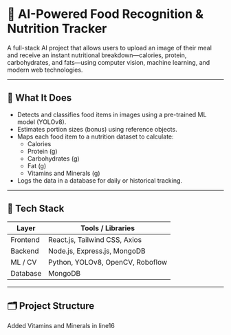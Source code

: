 # 🥗 AI-Powered Food Recognition & Nutrition Tracker

A full-stack AI project that allows users to upload an image of their meal and receive an instant nutritional breakdown—calories, protein, carbohydrates, and fats—using computer vision, machine learning, and modern web technologies.

---

## 📸 What It Does

- Detects and classifies food items in images using a pre-trained ML model (YOLOv8).
- Estimates portion sizes (bonus) using reference objects.
- Maps each food item to a nutrition dataset to calculate:
  - Calories
  - Protein (g)
  - Carbohydrates (g)
  - Fat (g)
  - Vitamins and Minerals (g)
- Logs the data in a database for daily or historical tracking.

---

## 🧱 Tech Stack

| Layer        | Tools / Libraries                        |
|--------------|------------------------------------------|
| Frontend     | React.js, Tailwind CSS, Axios            |
| Backend      | Node.js, Express.js, MongoDB             |
| ML / CV      | Python, YOLOv8, OpenCV, Roboflow         |
| Database     | MongoDB                                  |

---

## 🗂️ Project Structure

Added Vitamins and Minerals in line16